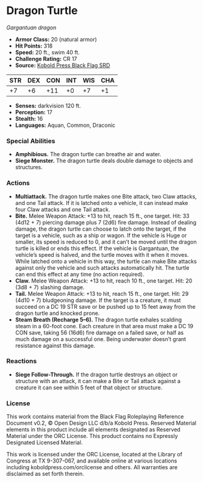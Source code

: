 # Dragon Turtle

*Gargantuan dragon*

- **Armor Class:** 20 (natural armor)
- **Hit Points:** 318
- **Speed:** 20 ft., swim 40 ft.
- **Challenge Rating:** CR 17
- **Source:** [Kobold Press Black Flag SRD](https://koboldpress.com/black-flag-roleplaying/)

| STR | DEX | CON | INT | WIS | CHA |
| --- | --- | --- | --- | --- | --- |
| +7 | +6 | +11 | +0 | +7 | +1 |

- **Senses:** darkvision 120 ft.
- **Perception:** 17
- **Stealth:** 16
- **Languages:** Aquan, Common, Draconic

### Special Abilities

- **Amphibious.** The dragon turtle can breathe air and water.
- **Siege Monster.** The dragon turtle deals double damage to objects and structures.

### Actions

- **Multiattack.** The dragon turtle makes one Bite attack, two Claw attacks, and one Tail attack. If it is latched onto a vehicle, it can instead make four Claw attacks and one Tail attack.
- **Bite.** Melee Weapon Attack: +13 to hit, reach 15 ft., one target. Hit: 33 (4d12 + 7) piercing damage plus 7 (2d6) fire damage. Instead of dealing damage, the dragon turtle can choose to latch onto the target, if the target is a vehicle, such as a ship or wagon. If the vehicle is Huge or smaller, its speed is reduced to 0, and it can’t be moved until the dragon turtle is killed or ends this effect. If the vehicle is Gargantuan, the vehicle’s speed is halved, and the turtle moves with it when it moves. While latched onto a vehicle in this way, the turtle can make Bite attacks against only the vehicle and such attacks automatically hit. The turtle can end this effect at any time (no action required).
- **Claw.** Melee Weapon Attack: +13 to hit, reach 10 ft., one target. Hit: 20 (3d8 + 7) slashing damage.
- **Tail.** Melee Weapon Attack: +13 to hit, reach 15 ft., one target. Hit: 29 (4d10 + 7) bludgeoning damage. If the target is a creature, it must succeed on a DC 19 STR save or be pushed up to 15 feet away from the dragon turtle and knocked prone.
- **Steam Breath (Recharge 5–6).** The dragon turtle exhales scalding steam in a 60-foot cone. Each creature in that area must make a DC 19 CON save, taking 56 (16d6) fire damage on a failed save, or half as much damage on a successful one. Being underwater doesn’t grant resistance against this damage.

### Reactions

- **Siege Follow-Through.** If the dragon turtle destroys an object or structure with an attack, it can make a Bite or Tail attack against a creature it can see within 5 feet of that object or structure.

### License

This work contains material from the Black Flag Roleplaying Reference Document v0.2, © Open Design LLC d/b/a Kobold Press. Reserved Material elements in this product include all elements designated as Reserved Material under the ORC License. This product contains no Expressly Designated Licensed Material.

This work is licensed under the ORC License, located at the Library of Congress at TX 9-307-067, and available online at various locations including koboldpress.com/orclicense and others. All warranties are disclaimed as set forth therein.

